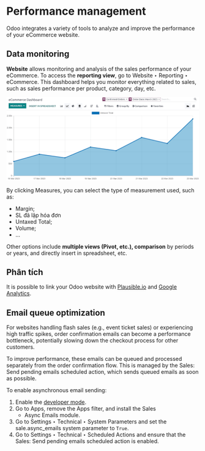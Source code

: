 # Performance management

Odoo integrates a variety of tools to analyze and improve the performance of your eCommerce
website.

## Data monitoring

**Website** allows monitoring and analysis of the sales performance of your eCommerce. To access the
**reporting view**, go to Website ‣ Reporting ‣ eCommerce. This dashboard helps
you monitor everything related to sales, such as sales performance per product, category, day, etc.

![Performance reporting of eCommerce](../../../.gitbook/assets/reporting1.png)

By clicking Measures, you can select the type of measurement used, such as:

- Margin;
- SL đã lập hóa đơn
- Untaxed Total;
- Volume;
- ...

Other options include **multiple views (Pivot, etc.), comparison** by periods or years, and directly
insert in spreadsheet, etc.

## Phân tích

It is possible to link your Odoo website with [Plausible.io](../website/reporting/analytics.md#analytics-plausible) and
[Google Analytics](../website/reporting/analytics.md#analytics-google-analytics).

<a id="ecommerce-performance-email-queue"></a>

## Email queue optimization

For websites handling flash sales (e.g., event ticket sales) or experiencing high traffic spikes,
order confirmation emails can become a performance bottleneck, potentially slowing down the checkout
process for other customers.

To improve performance, these emails can be queued and processed separately from the order
confirmation flow. This is managed by the Sales: Send pending emails scheduled action,
which sends queued emails as soon as possible.

To enable asynchronous email sending:

1. Enable the [developer mode](../../general/developer_mode.md).
2. Go to Apps, remove the Apps filter, and install the Sales
   - Async Emails module.
3. Go to Settings ‣ Technical ‣ System Parameters and set the
   sale.async_emails system parameter to `True`.
4. Go to Settings ‣ Technical ‣ Scheduled Actions and ensure that the
   Sales: Send pending emails scheduled action is enabled.
